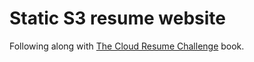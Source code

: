 # Static S3 resume website

Following along with [The Cloud Resume Challenge](https://cloudresumechallenge.dev/) book.
